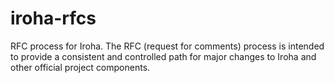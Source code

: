 # iroha-rfcs
RFC process for Iroha. The RFC (request for comments) process is intended to provide a consistent and controlled path for major changes to Iroha and other official project components.